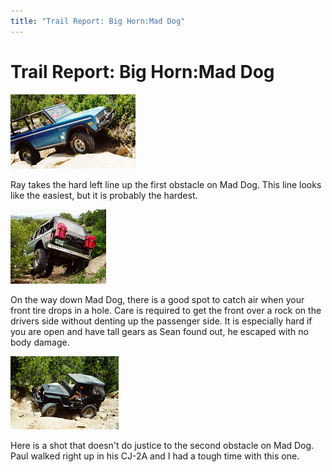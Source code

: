 ```yaml
---
title: "Trail Report: Big Horn:Mad Dog"
---
```

# Trail Report: Big Horn:Mad Dog

[![Ray on the first obstacle on Mad Dog](/images/terry/trail/md1_.jpg)](/images/terry/trail/md1.jpg) 

Ray takes the hard left line up the first obstacle on Mad Dog. This line looks like the easiest, but it is probably the hardest. 

[![Sean catches air on the way out of Mad Dog](/images/terry/trail/md2_.jpg)](/images/terry/trail/md2.jpg) 

On the way down Mad Dog, there is a good spot to catch air when your front tire drops in a hole. Care is required to get the front over a rock on the drivers side without denting up the passenger side. It is especially hard if you are open and have tall gears as Sean found out, he escaped with no body damage. 

[![Paul driving up the second obstacle on Mad Dog](/images/terry/trail/md3_.jpg)](/images/terry/trail/md3.jpg) 

Here is a shot that doesn't do justice to the second obstacle on Mad Dog. Paul walked right up in his CJ-2A and I had a tough time with this one.